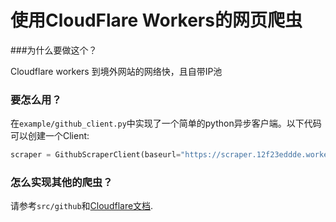 # 使用CloudFlare Workers的网页爬虫

###为什么要做这个？

Cloudflare workers 到境外网站的网络快，且自带IP池


### 要怎么用？

在`example/github_client.py`中实现了一个简单的python异步客户端。以下代码可以创建一个Client:

```python
scraper = GithubScraperClient(baseurl="https://scraper.12f23eddde.workers.dev/github", auth="OSSLab@PKU")
```


### 怎么实现其他的爬虫？

请参考`src/github`和[Cloudflare文档](https://developers.cloudflare.com/workers/).

